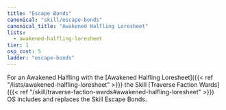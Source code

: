 ```yaml
---
title: "Escape Bonds"
canonical: "skill/escape-bonds"
canonical_title: "Awakened Halfling Loresheet"
lists:
  - awakened-halfling-loresheet
tier: 1
osp_cost: 5
ladder: "escape-bonds"
---
```


For an Awakened Halfling with the [Awakened Halfling Loresheet]({{< ref "/lists/awakened-halfling-loresheet" >}}) the Skill [Traverse Faction Wards]({{< ref "/skill/traverse-faction-wards#awakened-halfling-loresheet" >}}) OS includes and replaces the Skill Escape Bonds.
